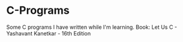 # C-Programs
Some C programs I have written while I'm learning.
Book: Let Us C - Yashavant Kanetkar - 16th Edition
